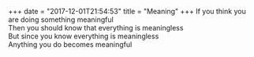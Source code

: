 +++
date = "2017-12-01T21:54:53"
title = "Meaning"
+++
If you think you are doing something meaningful  
Then you should know that everything is meaningless  
But since you know everything is meaningless  
Anything you do becomes meaningful  